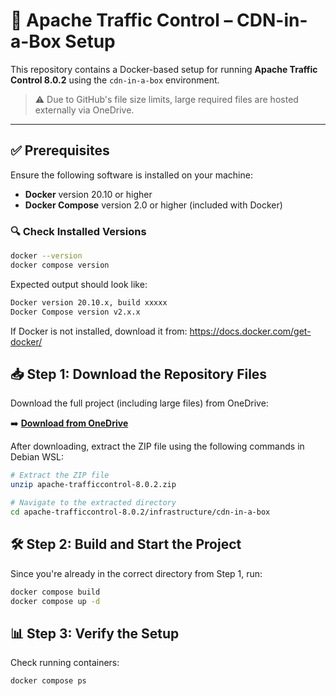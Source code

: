 # 🚀 Apache Traffic Control – CDN-in-a-Box Setup

This repository contains a Docker-based setup for running **Apache Traffic Control 8.0.2** using the `cdn-in-a-box` environment.

> ⚠️ Due to GitHub's file size limits, large required files are hosted externally via OneDrive.

---

## ✅ Prerequisites

Ensure the following software is installed on your machine:
- **Docker** version 20.10 or higher
- **Docker Compose** version 2.0 or higher (included with Docker)

### 🔍 Check Installed Versions

```bash
docker --version
docker compose version
```

Expected output should look like:

```bash
Docker version 20.10.x, build xxxxx
Docker Compose version v2.x.x
```

If Docker is not installed, download it from: https://docs.docker.com/get-docker/

## 📥 Step 1: Download the Repository Files

Download the full project (including large files) from OneDrive:

➡️ **[Download from OneDrive](https://infopercept-my.sharepoint.com/:u:/p/omv/ETAv77cF6AVBmb--I0OcD-4Bl2Y0sAwScpD3vUODEbkuMA?e=IG4s3j)**

After downloading, extract the ZIP file using the following commands in Debian WSL:

```bash
# Extract the ZIP file
unzip apache-trafficcontrol-8.0.2.zip

# Navigate to the extracted directory
cd apache-trafficcontrol-8.0.2/infrastructure/cdn-in-a-box
```

## 🛠️ Step 2: Build and Start the Project

Since you're already in the correct directory from Step 1, run:

```bash
docker compose build
docker compose up -d
```

## 📊 Step 3: Verify the Setup

Check running containers:

```bash
docker compose ps
```
